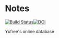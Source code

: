 Notes
===
[![Build Status](https://travis-ci.org/yufree/notes.svg?branch=master)](https://travis-ci.org/yufree/notes)[![DOI](https://zenodo.org/badge/20758456.svg)](https://zenodo.org/badge/latestdoi/20758456)

Yufree's online database

